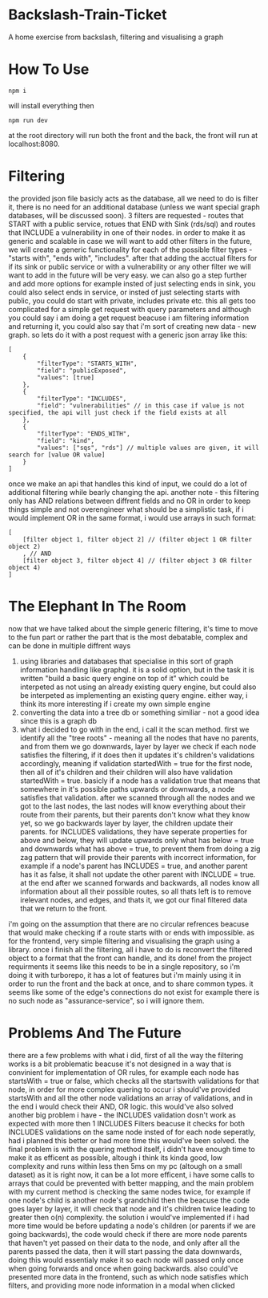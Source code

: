 # Backslash-Train-Ticket
A home exercise from backslash, filtering and visualising a graph

# How To Use
```
npm i
```
will install everything then
```
npm run dev
```
at the root directory will run both the front and the back, the front will run at localhost:8080. 

# Filtering
the provided json file basicly acts as the database, all we need to do is filter it, there is no need for an additional database (unless we want special graph databases, will be discussed soon).
3 filters are requested - routes that START with a public service, rotues that END with Sink (rds/sql) and routes that INCLUDE
a vulnerability in one of their nodes. in order to make it as generic and scalable in case we will want to add other filters in the future,
we will create a generic functionality for each of the possible filter types - "starts with", "ends with", "includes". after that adding the acctual
filters for if its sink or public service or with a vulnerability or any other filter we will want to add in the future will be very easy. we can also
go a step further and add more options for example insted of just selecting ends in sink, you could also select ends in service, or insted of just selecting
starts with public, you could do start with private, includes private etc. this all gets too complicated for a simple get request with query parameters and
although you could say i am doing a get request beacuse i am filtering information and returning it, you could also say that i'm sort of creating new data - new graph. so
lets do it with a post request with a generic json array like this:
```
[
	{
		"filterType": "STARTS_WITH",
		"field": "publicExposed",
		"values": [true]
	},
	{
		"filterType": "INCLUDES",
		"field": "vulnerabilities" // in this case if value is not specified, the api will just check if the field exists at all
	},
	{
		"filterType": "ENDS_WITH",
		"field": "kind",
		"values": ["sqs", "rds"] // multiple values are given, it will search for [value OR value]
	}
]
```

once we make an api that handles this kind of input, we could do a lot of additional filtering while bearly changing the api. another note - this filtering only has AND relations
between diffrent fields and no OR in order to keep things simple and not overengineer what should be a simplistic task, if i would implement OR in the same format, i would use arrays in such format:

```
[
	[filter object 1, filter object 2] // (filter object 1 OR filter object 2)
	, // AND
	[filter object 3, filter object 4] // (filter object 3 OR filter object 4)
]
```

# The Elephant In The Room
now that we have talked about the simple generic filtering, it's time to move to the fun part or rather the part that is the most debatable, complex
and can be done in multiple diffrent ways
1. using libraries and databases that specialise in this sort of graph information handling like graphql. it is a solid option, but in the task it is written "build a basic query engine on top of it" which could be interpeted as not using an already existing query engine, but could also be interpeted as implementing an existing query engine. either way, i think its more interesting if i create my own simple engine
2. converting the data into a tree db or something similiar - not a good idea since this is a graph db
3. what i decided to go with in the end, i call it the scan method. first we identify all the "tree roots" - meaning all the nodes
that have no parents, and from them we go downwards, layer by layer we check if each node satisfies the filtering, if it does then it
updates it's children's validations accordingly, meaning if validation startedWith = true for the first node, then all of it's children
and their children will also have validation startedWith = true. basicly if a node has a validation true that means that somewhere in
it's possible paths upwards or downwards, a node satisfies that validation. after we scanned through all the nodes and we got to the
last nodes, the last nodes will know everything about their route from their parents, but their parents don't know what they know yet,
so we go backwards layer by layer, the children update their parents. for INCLUDES validations, they have seperate properties for
above and below, they will update upwards only what has below = true and downwards what has above = true, to prevent them from doing
a zig zag pattern that will provide their parents with incorrect information, for example if a node's parent has INCLUDES = true,
and another parent has it as false, it shall not update the other parent with INCLUDE = true. at the end after we scanned forwards and 
backwards, all nodes know all information about all their possible routes, so all thats left is to remove irelevant nodes, and edges,
and thats it, we got our final filtered data that we return to the front.

i'm going on the assumption that there are no circular refrences beacuse that would make checking if a route starts with or ends with impossible.
as for the frontend, very simple filtering and visualising the graph using a library.
once i finish all the filtering, all i have to do is reconvert the filtered object to a format that the front can handle, and its done!
from the project requirments it seems like this needs to be in a single repository, so i'm doing it with turborepo, it has a lot of
features but i'm mainly using it in order to run the front and the back at once, and to share common types.
it seems like some of the edge's connections do not exist for example there is no such node as "assurance-service", so i will ignore
them.

# Problems And The Future
there are a few problems with what i did, first of all the way the filtering works is a bit problematic beacuse it's not designed in a
way that is convinient for implementation of OR rules, for example each node has startsWith = true or false, which checks all the 
startswith validations for that node, in order for more complex quering to occur i should've provided startsWith and all the other node 
validations an array of validations, and in the end i would check their AND, OR logic. this would've also solved another big problem
i have - the INCLUDES validation dosn't work as expected with more then 1 INCLUDES Filters beacuse it checks for both INCLUDES 
validations on the same node insted of for each node seperatly, had i planned this better or had more time this would've been solved.
the final problem is with the quering method itself, i didn't have enough time to make it as efficent as possible, altough i think
its kinda good, low complexity and runs within less then 5ms on my pc (altough on a small dataset) as it is right now, it can be a
lot more efficent, i have some calls to arrays that could be prevented with better mapping, and the main problem with my current method
is checking the same nodes twice, for example if one node's child is another node's grandchild then the beacuse the code goes layer by 
layer, it will check that node and it's children twice leading to greater then o(n) complexity. the solution i would've implemented if
i had more time would be before updating a node's children (or parents if we are going backwards), the code would check if there are
more node parents that haven't yet passed on their data to the node, and only after all the parents passed the data, then it will start
passing the data downwards, doing this would essentialy make it so each node will passed only once when going forwards and once when
going backwards.
also could've presented more data in the frontend, such as which node satisfies which filters, and providing more node information in a
modal when clicked